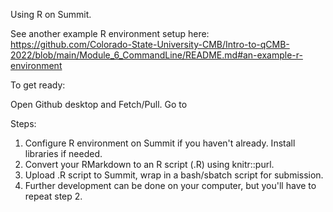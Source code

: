 Using R on Summit.

See another example R environment setup here: https://github.com/Colorado-State-University-CMB/Intro-to-qCMB-2022/blob/main/Module_6_CommandLine/README.md#an-example-r-environment

To get ready:

Open Github desktop and Fetch/Pull. Go to 

Steps:
1. Configure R environment on Summit if you haven't already. Install libraries if needed.
2. Convert your RMarkdown to an R script (.R) using knitr::purl.
3. Upload .R script to Summit, wrap in a bash/sbatch script for submission.
4. Further development can be done on your computer, but you'll have to repeat step 2.
